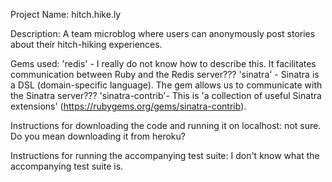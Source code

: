 Project Name: hitch.hike.ly

Description: A team microblog where users can anonymously post stories about their hitch-hiking experiences.

Gems used:
'redis' - I really do not know how to describe this. It facilitates communication between Ruby and the Redis server???
'sinatra' - Sinatra is a DSL (domain-specific language). The gem allows us to communicate with the Sinatra server???
'sinatra-contrib'- This is 'a collection of useful Sinatra extensions' (https://rubygems.org/gems/sinatra-contrib).

Instructions for downloading the code and running it on localhost: not sure. Do you mean downloading it from heroku?

Instructions for running the accompanying test suite: I don't know what the accompanying test suite is.
